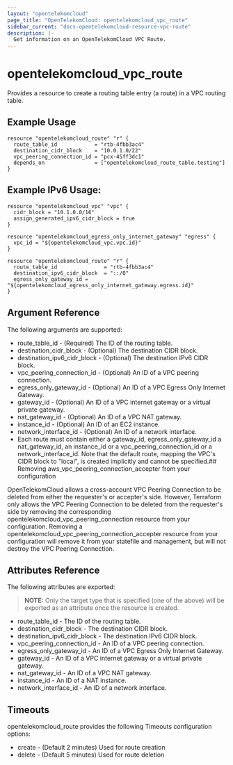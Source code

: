 ```yaml
---
layout: "opentelekomcloud"
page_title: "OpenTelekomCloud: opentelekomcloud_vpc_route"
sidebar_current: "docs-opentelekomcloud-resource-vpc-route"
description: |-
  Get information on an OpenTelekomCloud VPC Route.
---
```


# opentelekomcloud_vpc_route

Provides a resource to create a routing table entry (a route) in a VPC routing table.

## Example Usage

```hcl
resource "opentelekomcloud_route" "r" {
  route_table_id            = "rtb-4fbb3ac4"
  destination_cidr_block    = "10.0.1.0/22"
  vpc_peering_connection_id = "pcx-45ff3dc1"
  depends_on                = ["opentelekomcloud_route_table.testing"]
}
```
## Example IPv6 Usage:

```hcl
resource "opentelekomcloud_vpc" "vpc" {
  cidr_block = "10.1.0.0/16"
  assign_generated_ipv6_cidr_block = true
}

resource "opentelekomcloud_egress_only_internet_gateway" "egress" {
  vpc_id = "${opentelekomcloud_vpc.vpc.id}"
}

resource "opentelekomcloud_route" "r" {
  route_table_id               = "rtb-4fbb3ac4"
  destination_ipv6_cidr_block  = "::/0"
  egress_only_gateway_id = "${opentelekomcloud_egress_only_internet_gateway.egress.id}"
}
```

## Argument Reference

The following arguments are supported:

- route_table_id - (Required) The ID of the routing table.
- destination_cidr_block - (Optional) The destination CIDR block.
- destination_ipv6_cidr_block - (Optional) The destination IPv6 CIDR block.
- vpc_peering_connection_id - (Optional) An ID of a VPC peering connection.
- egress_only_gateway_id - (Optional) An ID of a VPC Egress Only Internet Gateway.
- gateway_id - (Optional) An ID of a VPC internet gateway or a virtual private gateway.
- nat_gateway_id - (Optional) An ID of a VPC NAT gateway.
- instance_id - (Optional) An ID of an EC2 instance.
- network_interface_id - (Optional) An ID of a network interface.
- Each route must contain either a gateway_id, egress_only_gateway_id a nat_gateway_id, an instance_id or a vpc_peering_connection_id or a network_interface_id. Note that the default route, mapping the VPC's CIDR block to "local", is created implicitly and cannot be specified.## Removing aws_vpc_peering_connection_accepter from your configuration
 
OpenTelekomCloud allows a cross-account VPC Peering Connection to be deleted from either the requester's or accepter's side. However, Terraform only allows the VPC Peering Connection to be deleted from the requester's side by removing the corresponding opentelekomcloud_vpc_peering_connection resource from your configuration. Removing a opentelekomcloud_vpc_peering_connection_accepter resource from your configuration will remove it from your statefile and management, but will not destroy the VPC Peering Connection.

## **Attributes Reference**

The following attributes are exported:

> **NOTE:** Only the target type that is specified (one of the above) will be exported as an attribute once the resource is created.

- route_table_id - The ID of the routing table.
- destination_cidr_block - The destination CIDR block.
- destination_ipv6_cidr_block - The destination IPv6 CIDR block.
- vpc_peering_connection_id - An ID of a VPC peering connection.
- egress_only_gateway_id - An ID of a VPC Egress Only Internet Gateway.
- gateway_id - An ID of a VPC internet gateway or a virtual private gateway.
- nat_gateway_id - An ID of a VPC NAT gateway.
- instance_id - An ID of a NAT instance.
- network_interface_id - An ID of a network interface.

## Timeouts

opentelekomcloud_route provides the following Timeouts configuration options:

- create - (Default 2 minutes) Used for route creation
- delete - (Default 5 minutes) Used for route deletion